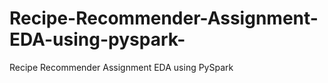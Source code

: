 # Recipe-Recommender-Assignment-EDA-using-pyspark-
Recipe Recommender Assignment EDA using PySpark 
